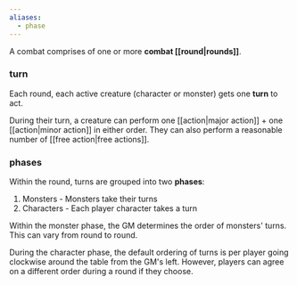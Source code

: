 ```yaml
---
aliases:
  - phase
---
```


A combat comprises of one or more **combat [[round|rounds]]**.

### turn

Each round, each active creature (character or monster) gets one **turn** to act.

During their turn, a creature can perform one [[action|major action]] + one [[action|minor action]] in either order. They can also perform a reasonable number of [[free action|free actions]].

### phases

Within the round, turns are grouped into two **phases**:

1. Monsters - Monsters take their turns
2. Characters - Each player character takes a turn  

Within the monster phase, the GM determines the order of monsters' turns. This can vary from round to round.

During the character phase, the default ordering of turns is per player going clockwise around the table from the GM's left. However, players can agree on a different order during a round if they choose.
